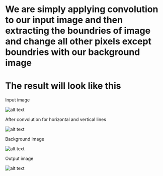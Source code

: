 # We are simply applying convolution to our input image and then extracting the boundries of image and change all other pixels except boundries with our background image
# The result will look like this
  
 Input image
 
  ![alt text](https://github.com/sachin327/it-just-mix-two-images/blob/master/images/elon.jpg)  
  
After convolution for horizontal and vertical lines

  ![alt text](https://github.com/sachin327/it-just-mix-two-images/blob/master/images/Screenshot1.png)

Background image
  
  ![alt text](https://github.com/sachin327/it-just-mix-two-images/blob/master/images/d11.jpg) 
  
Output image

  ![alt text](https://github.com/sachin327/it-just-mix-two-images/blob/master/images/Screenshot2.png) 
  
